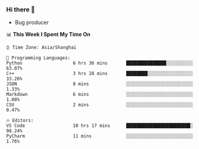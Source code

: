 ### Hi there 👋
* Bug producer
<!--START_SECTION:waka-->
📊 **This Week I Spent My Time On** 

```text
⌚︎ Time Zone: Asia/Shanghai

💬 Programming Languages: 
Python                   6 hrs 36 mins       ███████████████░░░░░░░░░░   63.07% 
C++                      3 hrs 28 mins       ████████░░░░░░░░░░░░░░░░░   33.26% 
JSON                     8 mins              ░░░░░░░░░░░░░░░░░░░░░░░░░   1.33% 
Markdown                 6 mins              ░░░░░░░░░░░░░░░░░░░░░░░░░   1.08% 
CSV                      2 mins              ░░░░░░░░░░░░░░░░░░░░░░░░░   0.47%

🔥 Editors: 
VS Code                  10 hrs 17 mins      ████████████████████████░   98.24% 
PyCharm                  11 mins             ░░░░░░░░░░░░░░░░░░░░░░░░░   1.76%

```


<!--END_SECTION:waka-->
